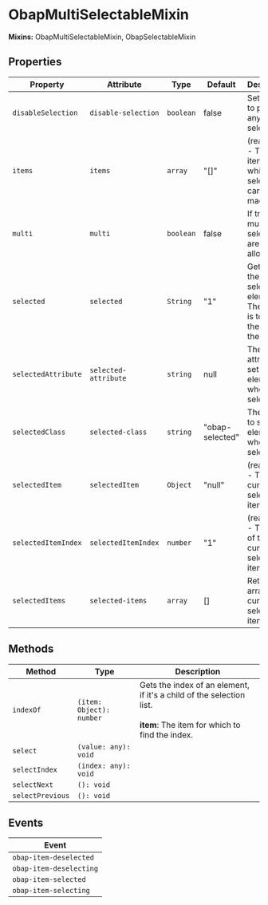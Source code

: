 # ObapMultiSelectableMixin

**Mixins:** ObapMultiSelectableMixin, ObapSelectableMixin

## Properties

| Property            | Attribute            | Type      | Default         | Description                                      |
|---------------------|----------------------|-----------|-----------------|--------------------------------------------------|
| `disableSelection`  | `disable-selection`  | `boolean` | false           | Set to true to prevent any selection.            |
| `items`             | `items`              | `array`   | "[]"            | (readonly) - The list of items from which a selection can be made. |
| `multi`             | `multi`              | `boolean` | false           | If true, multiple selections are allowed..       |
| `selected`          | `selected`           | `String`  | "1"             | Gets or sets the selected element. The default is to use the index of the item. |
| `selectedAttribute` | `selected-attribute` | `string`  | null            | The attribute to set on elements when selected.  |
| `selectedClass`     | `selected-class`     | `string`  | "obap-selected" | The class to set on elements when selected.      |
| `selectedItem`      | `selectedItem`       | `Object`  | "null"          | (readonly) - The currently selected item.        |
| `selectedItemIndex` | `selectedItemIndex`  | `number`  | "1"             | (readonly) - The index of the currently selected item. |
| `selectedItems`     | `selected-items`     | `array`   | []              | Returns an array of currently selected items.    |

## Methods

| Method           | Type                     | Description                                      |
|------------------|--------------------------|--------------------------------------------------|
| `indexOf`        | `(item: Object): number` | Gets the index of an element, if it's a child of the selection list.<br /><br />**item**: The item for which to find the index. |
| `select`         | `(value: any): void`     |                                                  |
| `selectIndex`    | `(index: any): void`     |                                                  |
| `selectNext`     | `(): void`               |                                                  |
| `selectPrevious` | `(): void`               |                                                  |

## Events

| Event                   |
|-------------------------|
| `obap-item-deselected`  |
| `obap-item-deselecting` |
| `obap-item-selected`    |
| `obap-item-selecting`   |
